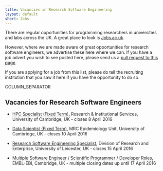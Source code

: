 ```yaml
---
title: Vacancies in Research Software Engineering
layout: default
short: Jobs
---
```


There are regular opportunities for programming researchers in universities and labs across the UK.
A great place to look is [Jobs.ac.uk](http://www.jobs.ac.uk/).

However, where we are made aware of great opportunities for research software engineers, we advertise these here where we can. If you have a job advert you wish to see posted here, please send us a [pull request to this page](https://github.com/UKRSE/UKRSE.github.io/blob/master/jobs.md).

If you are applying for a job from this list, please do tell the recruiting institution that you saw it here if you have the opportunity to do so.

COLUMN_SEPARATOR

Vacancies for Research Software Engineers
-----------------------

<!--- *There are no vacancies that we know of at present. Please let us know if you have one.* -->

* [HPC Specialist (Fixed Term)](http://www.jobs.cam.ac.uk/job/9717/), Research & Institutional Services, University of Cambridge, UK - closes 8 April 2016

* [Data Scientist (Fixed Term)](http://www.jobs.cam.ac.uk/job/9656/), MRC Epidemiology Unit, University of Cambridge, UK - closes 10 April 2016

* [Research Software Engineering Specialist](http://www.jobs.ac.uk/job/AUD286/research-software-engineering-specialist/), Division of Research and Enterprise, University of Leicester, UK - closes 15 April 2016

* [Multiple Software Engineer / Scientific Programmer / Developer Roles](http://www.ebi.ac.uk/about/jobs), EMBL-EBI, Cambridge, UK - multiple closing dates up until 17 April 2016
